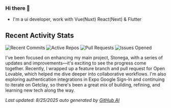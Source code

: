 ### Hi there 👋

- I'm a ui developer, work with Vue(Nuxt) React(Next) & Flutter

<!-- GITHUB_ACTIVITY_START -->

## Recent Activity Stats

![Recent Commits](https://img.shields.io/badge/Recent%20Commits-11-blue?style=plastic&logoColor=white) ![Active Repos](https://img.shields.io/badge/Active%20Repos-4-green?style=plastic&logoColor=white) ![Pull Requests](https://img.shields.io/badge/Pull%20Requests-0-orange?style=plastic&logoColor=white) ![Issues Opened](https://img.shields.io/badge/Issues%20Opened-0-red?style=plastic&logoColor=white)

I've been focused on enhancing my main project, Stonega, with a series of updates and improvements—it's exciting to see the progress come together. Recently, I wrapped up a feature branch and pull request for Open Lovable, which helped me dive deeper into collaborative workflows. I'm also exploring authentication integrations in Expo Google Sign-In and continuing to iterate on Getclay, so there's been a great mix of building, refining, and learning new tech along the way.

*Last updated: 8/25/2025 auto generated by [GitHub AI](https://github.com/stonega/stonega)*

<!-- GITHUB_ACTIVITY_END -->
